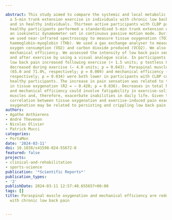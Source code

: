 ---
abstract: This study aimed to compare the systemic and local metabolic responses during
  a 5-min trunk extension exercise in individuals with chronic low back pain (CLBP)
  and in healthy individuals. Thirteen active participants with CLBP paired with 13
  healthy participants performed a standardised 5-min trunk extension exercise on
  an isokinetic dynamometer set in continuous passive motion mode. During exercise,
  we used near-infrared spectroscopy to measure tissue oxygenation (TOI) and total
  haemoglobin-myoglobin (THb). We used a gas exchange analyser to measure breath-by-breath
  oxygen consumption (V̇O2) and carbon dioxide produced (V̇CO2). We also calculated
  mechanical efficiency. We assessed the intensity of low back pain sensation before
  and after exercise by using a visual analogue scale. In participants with CLBP,
  low back pain increased following exercise (+ 1.5 units; p textless 0.001) and THb
  decreased during exercise (− 4.0 units; p = 0.043). Paraspinal muscle oxygenation
  (65.0 and 71.0%, respectively; p = 0.009) and mechanical efficiency (4.7 and 5.3%,
  respectively; p = 0.034) were both lower in participants with CLBP compared with
  healthy participants. The increase in pain sensation was related to the decrease
  in tissue oxygenation (R2 = − 0.420; p = 0.036). Decreases in total haemoglobin-myoglobin
  and mechanical efficiency could involve fatigability in exercise-soliciting paraspinal
  muscles and, therefore, exacerbate inabilities in daily life. Given the positive
  correlation between tissue oxygenation and exercise-induced pain exacerbation, muscle
  oxygenation may be related to persisting and crippling low back pain.
authors:
- Agathe Anthierens
- André Thevenon
- Nicolas Olivier
- Patrick Mucci
categories:
- PortaMon
date: '2024-03-11'
doi: 10.1038/s41598-024-55672-8
featured: false
projects:
- clinical-and-rehabilitation
- sports-science
publication: '*Scientific Reports*'
publication_types:
- '2'
publishDate: 2024-03-11 12:57:40.655657+00:00
tags: []
title: Paraspinal muscle oxygenation and mechanical efficiency are reduced in individuals
  with chronic low back pain

---
